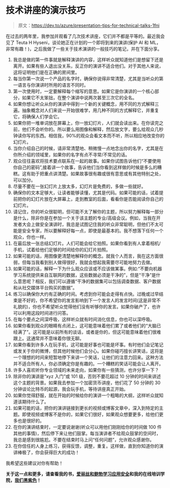 # 技术讲座的演示技巧

> 原文：<https://dev.to/azure/presentation-tips-for-technical-talks-1fni>

在过去的两年里，我参加并观看了几次技术讲座，它们并不都是平等的。最近我会见了 Teuta H Hyseni，谈论她正在计划的一个即将到来的演讲(保护 AI 和 ML，非常有趣！)，之后我做了一些关于技术演讲的一般技巧的笔记，并在下面分享。

1.  我总是做的第一件事就是解释演讲的内容，这样听众就知道他们是想留下还是离开。如果有些人退出没关系，反正你的演讲不适合他们。对于其他人来说，这将证明他们是在正确的房间里。
2.  每当你第一次说一个产品的名字时，确保你说得非常清楚，尤其是当听众的第一语言与你演讲时所用的语言不同时。
3.  第一次使用时，一定要解释每个缩写的意思。如果它是你演讲的一个核心部分，如果它不太笨拙，在整个演讲中说两次甚至三次它的全名。
4.  如果你想让听众从你的演讲中得到一个新的关键概念，用不同的方式解释三遍。抽象概念对人们来说一开始很难学，用几种不同的方式解释它，并重复它，将确保人们学会它。
5.  如果你把一堆单词放在屏幕上，你一放幻灯片，人们就会读出来。在你读完之前，他们不会听你的。所以要么用图像和解释，然后放文字，要么给观众几秒钟读你写的东西。相信我，90%的观众会看文本而不听，所以相应地改变你的幻灯片。
6.  当你介绍自己的时候，请非常清楚地、稍微慢一点地念出你的名字，尤其是在你所介绍的领域里，如果你的名字有点不寻常/不常见的话。
7.  观众往往喜欢将技术要点联系在一起的故事。如果你试图告诉他们“不要使用你自己的密码”,接着讲一个故事，告诉他们当你看到这样做的时候是多么的糟糕。这有助于把重点讲清楚。如果故事很有趣或很有意思或有其他特别之处，可以加分。
8.  尽量不要在一张幻灯片上放太多，幻灯片是免费的，多做一些就好。
9.  确保你的文本足够大，让读者能够读懂，尤其是代码。如果可能的话，试着提前把你的幻灯片放在大屏幕上，走到教室的后面，看看你是否能阅读你自己的幻灯片。
10.  请记住，你的听众很聪明，但可能不太了解你的主题，所以努力解释每一部分是什么，除非你是在参加一个关于该主题的专业/高级会议。例如，当我在开发者大会上做安全演讲时，我总是试图记住我的听众非常聪明，但他们不太可能是安全专家，所以要解释好每一点，即使是最基本的。我不想落下任何一个观众，你也一样。
11.  在最后放一张总结幻灯片。人们可能会给它拍照。如果你看到有人拿着相机/手机，试着给他们足够的时间给你的幻灯片拍照。
12.  如果可能的话，用图像更清楚地解释你的概念。就我个人而言，我在这方面很弱，但每当我看到别人做得很好，我就会想起我需要尽可能地努力去做。
13.  如果可能的话，解释一下为什么观众应该或不应该做某事。例如:“不要向机器学习系统提供来自互联网的数据，这些数据必须是干净的”，但是“干净”是什么意思呢？相反，我们可以遵循“干净的数据集可以包括调查数据、客户数据和从社交媒体平台购买的数据”。
14.  练习以确保你大约有正确的时间。考虑到你可能会走得有点快。过晚或过早结束是不好的，你不希望你的发言影响到下一个发言人的发言时间(这是非常不礼貌的)，你也不希望听众觉得他们没有听够你的发言。如果你破产了，也许可以利用这段时间进行问答。
15.  在每个要点之间深呼吸，这样听众就有时间消化信息，你也可以深呼吸。
16.  如果你看到观众的眼睛有点闭上，这可能意味着他们累了或者他们的“大脑已经满了”。这可能是以前所有的谈话，或者是你的，但这可能意味着他们很难跟上。这通常并不意味着你很无聊。
17.  如果你看到许多人在玩手机，这可能是好事也可能是坏事。有时他们会记笔记或发关于你的微博，但其他时候他们会分心。如果你碰巧擅长讲笑话，这将是一个理想的时间来短暂地停下来讲一个笑话，让他们的注意力回来。这种方法并不适合所有人，你必须确定你是有趣的。一个糟糕的笑话可能会让人离开。
18.  许多人喜欢听你专业领域的未来走向，如果你有一些猜测，也许分享一下？
19.  除非你的演讲是“xyz 入门”或 101 级，否则不要花超过 10 分钟的时间来讲述这个主题的背景。如果我去参加一个加密货币讲座，他们花了 50 分钟的 30 分钟谈论比特币的起源，我会玩手机，等待讲座真正开始。
20.  如果你觉得舒服，就在开始的时候给你的演讲一个粗略的大纲，这样听众就知道该期待什么了。
21.  如果可能的话，把你的演讲链接到更长的视频或博客文章中，深入到特定的主题。即使视频或博客不是你的，如果它们很好，如果观众想要更多，给他们更多也是很好的。
22.  在你的演讲结束时，一定要说谢谢(听众可以用他们刚刚给你的时间做 100 件其他的事情)，然后停下来让他们鼓掌。每当演讲者不给观众鼓掌的空间时，我总是感到很尴尬。不要在结束时马上问“任何问题”，允许观众感谢你。
23.  在你信任的人身上练习，获得反馈，调整，重复。这样做，直到你知道你的演讲棒极了，你会获得巨大的成功！

我希望这些建议对你有帮助！

**关于这一点和更多，请查看我的书，[爱丽丝和鲍勃学习应用安全](https://aliceandboblearn.com/)和我的在线培训学院，[我们黑紫色](https://academy.wehackpurple.com)！**